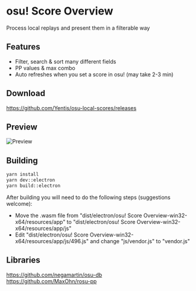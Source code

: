 # osu! Score Overview

Process local replays and present them in a filterable way

## Features

- Filter, search & sort many different fields
- PP values & max combo
- Auto refreshes when you set a score in osu! (may take 2-3 min)

## Download
https://github.com/Yentis/osu-local-scores/releases

## Preview
![Preview](https://i.imgur.com/tg5kU2z.png)

## Building
```bash
yarn install
yarn dev::electron
yarn build::electron
```

After building you will need to do the following steps (suggestions welcome):
- Move the .wasm file from "dist/electron/osu! Score Overview-win32-x64/resources/app" to "dist/electron/osu! Score Overview-win32-x64/resources/app/js"
- Edit "dist/electron/osu! Score Overview-win32-x64/resources/app/js/496.js" and change "js/vendor.js" to "vendor.js"

## Libraries

https://github.com/negamartin/osu-db  
https://github.com/MaxOhn/rosu-pp
